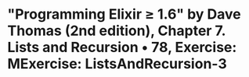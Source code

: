 # "Programming Elixir ≥ 1.6" by Dave Thomas (2nd edition), Chapter 7. Lists and Recursion • 78, Exercise: MExercise: ListsAndRecursion-3

